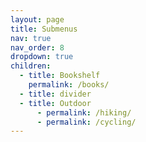 ```yaml
---
layout: page
title: Submenus
nav: true
nav_order: 8
dropdown: true
children:
  - title: Bookshelf
    permalink: /books/
  - title: divider
  - title: Outdoor
      - permalink: /hiking/
      - permalink: /cycling/
---
```

